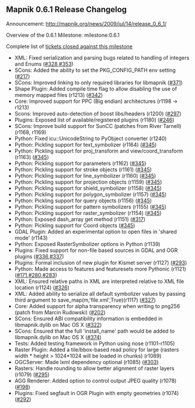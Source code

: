 <!-- Name: Release0.6.1 -->
<!-- Version: 3 -->
<!-- Last-Modified: 2009/07/14 22:41:21 -->
<!-- Author: springmeyer -->
## Mapnik 0.6.1 Release Changelog

Announcement: http://mapnik.org/news/2009/jul/14/release_0_6_1/

Overview of the 0.6.1 Milestone: milestone:0.6.1

Complete list of [tickets closed against this milestone](https://github.com/mapnik/mapnik/issues?milestone=7&state=closed)

 * XML: Fixed serialization and parsing bugs related to handling of integers and Enums ([#328](https://github.com/mapnik/mapnik/issues/328),[#353](https://github.com/mapnik/mapnik/issues/353))
 * SCons: Added the ability to set the PKG_CONFIG_PATH env setting ([#217](https://github.com/mapnik/mapnik/issues/217))
 * SCons: Improved linking to only required libraries for libmapnik ([#371](https://github.com/mapnik/mapnik/issues/371))
 * Shape Plugin: Added compile time flag to allow disabling the use of memory mapped files (r1213) ([#342](https://github.com/mapnik/mapnik/issues/342))
 * Core: Improved support for PPC (Big endian) architectures (r1198 -> r1213)
 * Scons: Improved auto-detection of boost libs/headers (r1200) ([#297](https://github.com/mapnik/mapnik/issues/297))
 * Plugins: Exposed list of available/registered plugins (r1180) ([#246](https://github.com/mapnik/mapnik/issues/246))
 * SCons: Improve build support for SunCC (patches from River Tarnell) (r1168, r1169)
 * Python: Fixed icu::UnicodeString to PyObject converter (r1240)
 * Python: Pickling support for text_symbolizer (r1164) ([#345](https://github.com/mapnik/mapnik/issues/345))
 * Python: Pickling support for proj_transform and view/coord_transform (r1163) ([#345](https://github.com/mapnik/mapnik/issues/345)) 
 * Python: Pickling support for parameters (r1162) ([#345](https://github.com/mapnik/mapnik/issues/345))
 * Python: Pickling support for stroke objects (r1161) ([#345](https://github.com/mapnik/mapnik/issues/345))
 * Python: Pickling support for line_symbolizer (r1160) ([#345](https://github.com/mapnik/mapnik/issues/345))
 * Python: Pickling support for projection objects (r1159) ([#345](https://github.com/mapnik/mapnik/issues/345))
 * Python: Pickling support for shield_symbolizer (r1158) ([#345](https://github.com/mapnik/mapnik/issues/345))
 * Python: Pickling support for polygon_symbolizer (r1157) ([#345](https://github.com/mapnik/mapnik/issues/345))
 * Python: Pickling support for query objects (r1156) ([#345](https://github.com/mapnik/mapnik/issues/345))
 * Python: Pickling support for pattern symbolizers (r1155) ([#345](https://github.com/mapnik/mapnik/issues/345))
 * Python: Pickling support for raster_symbolizer (r1154) ([#345](https://github.com/mapnik/mapnik/issues/345))
 * Python: Exposed dash_array get method (r1151) ([#317](https://github.com/mapnik/mapnik/issues/317))
 * Python: Pickling support for Coord objects ([#345](https://github.com/mapnik/mapnik/issues/345))
 * GDAL Plugin: Added an experimental option to open files in 'shared mode' (r1143)
 * Python: Exposed RasterSymbolizer options in Python (r1139)
 * Plugins: Fixed support for non-file based sources in GDAL and OGR plugins ([#336](https://github.com/mapnik/mapnik/issues/336),[#337](https://github.com/mapnik/mapnik/issues/337))
 * Plugins: Formal inclusion of new plugin for Kismet server (r1127) ([#293](https://github.com/mapnik/mapnik/issues/293))
 * Python: Made access to features and featuresets more Pythonic (r1121) ([#171](https://github.com/mapnik/mapnik/issues/171),[#280](https://github.com/mapnik/mapnik/issues/280),[#283](https://github.com/mapnik/mapnik/issues/283))
 * XML: Ensured relative paths in XML are interpreted relative to XML file location (r1124) ([#326](https://github.com/mapnik/mapnik/issues/326))
 * XML: Added ability to serialize all default symbolizer values by passing third argument to save_map(m,'file.xml',True)(r1117) ([#327](https://github.com/mapnik/mapnik/issues/327))
 * Core: Added support for alpha transparency when writing to png256 (patch from Marcin Rudowski) ([#202](https://github.com/mapnik/mapnik/issues/202))
 * SCons: Ensured ABI compatibility information is embedded in libmapnik.dylib on Mac OS X ([#322](https://github.com/mapnik/mapnik/issues/322))
 * SCons: Ensured that the full 'install_name' path would be added to libmapnik.dylib on Mac OS X ([#374](https://github.com/mapnik/mapnik/issues/374))
 * Tests: Added testing framework in Python using nose (r1101-r1105)
 * Raster Plugin: Added a tile/bbox-based read policy for large (rasters width * height > 1024*1024 will be loaded in chunks) (r1089)
 * OGCServer: Made lxml dependency optional (r1085) ([#303](https://github.com/mapnik/mapnik/issues/303))
 * Rasters: Handle rounding to allow better alignment of raster layers (r1079) ([#295](https://github.com/mapnik/mapnik/issues/295))
 * AGG Renderer: Added option to control output JPEG quality (r1078) ([#198](https://github.com/mapnik/mapnik/issues/198))
 * Plugins: Fixed segfault in OGR Plugin with empty geometries (r1074) ([#292](https://github.com/mapnik/mapnik/issues/292))